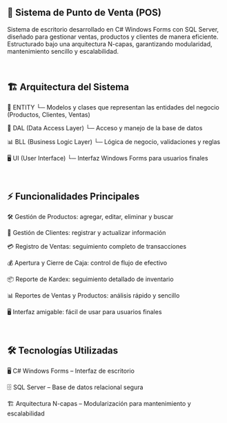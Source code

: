 ## 🛒 Sistema de Punto de Venta (POS)

Sistema de escritorio desarrollado en C# Windows Forms con SQL Server, diseñado para gestionar ventas, productos y clientes de manera eficiente.
Estructurado bajo una arquitectura N-capas, garantizando modularidad, mantenimiento sencillo y escalabilidad.

<br>

## 🏗️ Arquitectura del Sistema

💼 ENTITY
   └─ Modelos y clases que representan las entidades del negocio (Productos, Clientes, Ventas)
   
🔧 DAL (Data Access Layer)
   └─ Acceso y manejo de la base de datos

📊 BLL (Business Logic Layer)
   └─ Lógica de negocio, validaciones y reglas

🖥️ UI (User Interface)
   └─ Interfaz Windows Forms para usuarios finales

<br>

## ⚡ Funcionalidades Principales

🛠️ Gestión de Productos: agregar, editar, eliminar y buscar

👥 Gestión de Clientes: registrar y actualizar información

💳 Registro de Ventas: seguimiento completo de transacciones

💰 Apertura y Cierre de Caja: control de flujo de efectivo

📦 Reporte de Kardex: seguimiento detallado de inventario

📊 Reportes de Ventas y Productos: análisis rápido y sencillo

🖥️ Interfaz amigable: fácil de usar para usuarios finales

<br>

## 🛠️ Tecnologías Utilizadas

🖥️ C# Windows Forms – Interfaz de escritorio

🗄️ SQL Server – Base de datos relacional segura

🏗️ Arquitectura N-capas – Modularización para mantenimiento y escalabilidad
